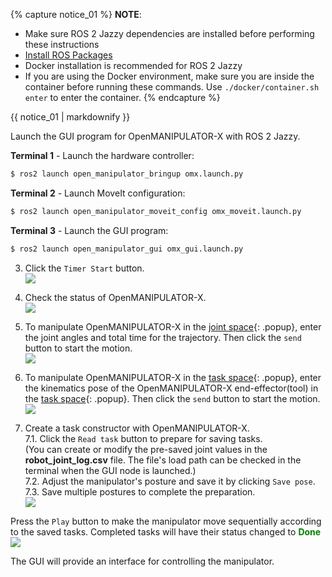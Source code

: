 {% capture notice_01 %}
**NOTE**:
- Make sure ROS 2 Jazzy dependencies are installed before performing these instructions
- [Install ROS Packages](/docs/en/platform/openmanipulator_x/quick_start_guide/#install-ros-packages)
- Docker installation is recommended for ROS 2 Jazzy
- If you are using the Docker environment, make sure you are inside the container before running these commands. Use `./docker/container.sh enter` to enter the container.
{% endcapture %}
<div class="notice--info">{{ notice_01 | markdownify }}</div>

Launch the GUI program for OpenMANIPULATOR-X with ROS 2 Jazzy.

**Terminal 1** - Launch the hardware controller:
```bash
$ ros2 launch open_manipulator_bringup omx.launch.py
```

**Terminal 2** - Launch MoveIt configuration:
```bash
$ ros2 launch open_manipulator_moveit_config omx_moveit.launch.py
```

**Terminal 3** - Launch the GUI program:
```bash
$ ros2 launch open_manipulator_gui omx_gui.launch.py
```

3. Click the `Timer Start` button.  
![](/assets/images/platform/openmanipulator_x/OpenManipulator_x_GUI2.png)  

4. Check the status of OpenMANIPULATOR-X.  
![](/assets/images/platform/openmanipulator_x/OpenManipulator_x_GUI3.png)  

5. To manipulate OpenMANIPULATOR-X in the [joint space]{: .popup}, enter the joint angles and total time for the trajectory. Then click the `send` button to start the motion.  
![](/assets/images/platform/openmanipulator_x/OpenManipulator_x_GUI4.png)  

6. To manipulate OpenMANIPULATOR-X in the [task space]{: .popup}, enter the kinematics pose of the OpenMANIPULATOR-X end-effector(tool) in the [task space]{: .popup}. Then click the `send` button to start the motion.  
![](/assets/images/platform/openmanipulator_x/OpenManipulator_x_GUI5.png)  

7. Create a task constructor with OpenMANIPULATOR-X.  
7.1. Click the `Read task` button to prepare for saving tasks.  
 (You can create or modify the pre-saved joint values in the **robot_joint_log.csv** file. The file's load path can be checked in the terminal when the GUI node is launched.)  
7.2. Adjust the manipulator's posture and save it by clicking `Save pose`.  
7.3. Save multiple postures to complete the preparation.   
![](/assets/images/platform/openmanipulator_x/OpenManipulator_x_GUI6.png)  

Press the `Play` button to make the manipulator move sequentially according to the saved tasks. Completed tasks will have their status changed to <span style="color: green; font-weight: bold;">Done</span>
![](/assets/images/platform/openmanipulator_x/OpenManipulator_x_GUI7.png)  

The GUI will provide an interface for controlling the manipulator.

[task space]: /docs/en/popup/open_manipulator_coordinates/
[joint space]: /docs/en/popup/open_manipulator_coordinates/ 